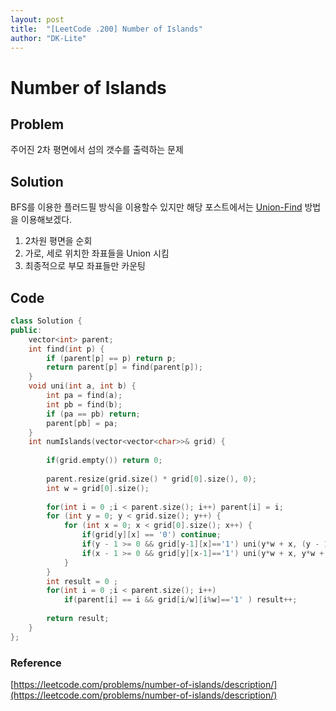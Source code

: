 ```yaml
---
layout: post
title:  "[LeetCode .200] Number of Islands"
author: "DK-Lite"
---
```



# Number of Islands

## Problem
주어진 2차 평면에서 섬의 갯수를 출력하는 문제

## Solution
BFS를 이용한 플러드필 방식을 이용할수 있지만
해당 포스트에서는 [Union-Find](https://gmlwjd9405.github.io/2018/08/31/algorithm-union-find.html) 방법을 이용해보겠다.

1. 2차원 평면을 순회
2. 가로, 세로 위치한 좌표들을 Union 시킴
3. 최종적으로 부모 좌표들만 카운팅

## Code
```cpp
class Solution {
public:
    vector<int> parent;
    int find(int p) {
        if (parent[p] == p) return p;
        return parent[p] = find(parent[p]);
    }
    void uni(int a, int b) {
        int pa = find(a);
        int pb = find(b);
        if (pa == pb) return;
        parent[pb] = pa;
    }
    int numIslands(vector<vector<char>>& grid) {
        
        if(grid.empty()) return 0;
        
        parent.resize(grid.size() * grid[0].size(), 0);        
        int w = grid[0].size();
        
        for(int i = 0 ;i < parent.size(); i++) parent[i] = i;
        for (int y = 0; y < grid.size(); y++) {
            for (int x = 0; x < grid[0].size(); x++) {
                if(grid[y][x] == '0') continue;
                if(y - 1 >= 0 && grid[y-1][x]=='1') uni(y*w + x, (y - 1)*w + x);
                if(x - 1 >= 0 && grid[y][x-1]=='1') uni(y*w + x, y*w + (x - 1));
            }
        }
        int result = 0 ;
        for(int i = 0 ;i < parent.size(); i++) 
            if(parent[i] == i && grid[i/w][i%w]=='1' ) result++;
        
        return result;
    }
};
```

### Reference
[https://leetcode.com/problems/number-of-islands/description/](https://leetcode.com/problems/number-of-islands/description/)
